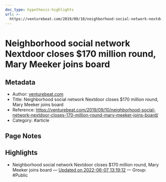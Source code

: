 ```yaml
---
doc_type: hypothesis-highlights
url: >-
  https://venturebeat.com/2019/09/10/neighborhood-social-network-nextdoor-closes-170-million-round-mary-meeker-joins-board/
---
```


# Neighborhood social network Nextdoor closes $170 million round, Mary Meeker joins board

## Metadata
- Author: [venturebeat.com]()
- Title: Neighborhood social network Nextdoor closes $170 million round, Mary Meeker joins board
- Reference: https://venturebeat.com/2019/09/10/neighborhood-social-network-nextdoor-closes-170-million-round-mary-meeker-joins-board/
- Category: #article

## Page Notes
## Highlights
- Neighborhood social network Nextdoor closes $170 million round, Mary Meeker joins board — [Updated on 2022-06-07 13:19:12](https://hyp.is/_CFcXOYYEeyWP7vg0HPP8A/venturebeat.com/2019/09/10/neighborhood-social-network-nextdoor-closes-170-million-round-mary-meeker-joins-board/) — Group: #Public



